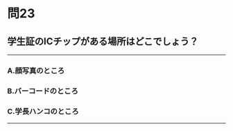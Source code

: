 # 問23
## 学生証のICチップがある場所はどこでしょう？

---

### A.顔写真のところ
### B.バーコードのところ
### C.学長ハンコのところ

<p id=answer style="Display:none;">答えは、Aの顔写真のところです</p>

---

